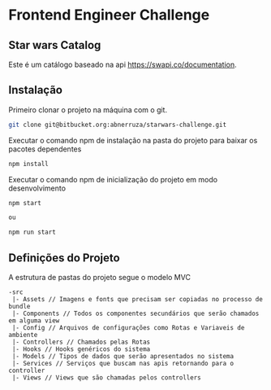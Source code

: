 # Frontend Engineer Challenge

## Star wars Catalog
Este é um catálogo baseado na api https://swapi.co/documentation.

## Instalação
Primeiro clonar o projeto na máquina com o git.
```sh
git clone git@bitbucket.org:abnerruza/starwars-challenge.git
```

Executar o comando npm de instalação na pasta do projeto para baixar os pacotes dependentes 
```sh
npm install
```

Executar o comando npm de inicialização do projeto em modo desenvolvimento
```sh
npm start

ou

npm run start
```

## Definições do Projeto
A estrutura de pastas do projeto segue o modelo MVC
```text
-src
 |- Assets // Imagens e fonts que precisam ser copiadas no processo de bundle
 |- Components // Todos os componentes secundários que serão chamados em alguma view
 |- Config // Arquivos de configurações como Rotas e Variaveis de ambiente
 |- Controllers // Chamados pelas Rotas
 |- Hooks // Hooks genéricos do sistema
 |- Models // Tipos de dados que serão apresentados no sistema
 |- Services // Serviços que buscam nas apis retornando para o controller
 |- Views // Views que são chamadas pelos controllers
```
